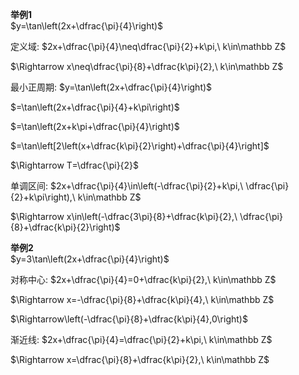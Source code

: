 **举例1**  
$y=\tan\left(2x+\dfrac{\pi}{4}\right)$  
  
定义域: $2x+\dfrac{\pi}{4}\neq\dfrac{\pi}{2}+k\pi,\ k\in\mathbb Z$  
  
$\Rightarrow x\neq\dfrac{\pi}{8}+\dfrac{k\pi}{2},\ k\in\mathbb Z$  
  
最小正周期: $y=\tan\left(2x+\dfrac{\pi}{4}\right)$  
  
$=\tan\left(2x+\dfrac{\pi}{4}+k\pi\right)$  
  
$=\tan\left(2x+k\pi+\dfrac{\pi}{4}\right)$  
  
$=\tan\left[2\left(x+\dfrac{k\pi}{2}\right)+\dfrac{\pi}{4}\right]$  
  
$\Rightarrow T=\dfrac{\pi}{2}$  
  
单调区间: $2x+\dfrac{\pi}{4}\in\left(-\dfrac{\pi}{2}+k\pi,\ \dfrac{\pi}{2}+k\pi\right),\ k\in\mathbb Z$  
  
$\Rightarrow x\in\left(-\dfrac{3\pi}{8}+\dfrac{k\pi}{2},\ \dfrac{\pi}{8}+\dfrac{k\pi}{2}\right)$  
  
**举例2**  
$y=3\tan\left(2x+\dfrac{\pi}{4}\right)$  
  
对称中心: $2x+\dfrac{\pi}{4}=0+\dfrac{k\pi}{2},\ k\in\mathbb Z$  
  
$\Rightarrow x=-\dfrac{\pi}{8}+\dfrac{k\pi}{4},\ k\in\mathbb Z$  
  
$\Rightarrow\left(-\dfrac{\pi}{8}+\dfrac{k\pi}{4},0\right)$  
  
渐近线: $2x+\dfrac{\pi}{4}=\dfrac{\pi}{2}+k\pi,\ k\in\mathbb Z$  
  
$\Rightarrow x=\dfrac{\pi}{8}+\dfrac{k\pi}{2},\ k\in\mathbb Z$  
